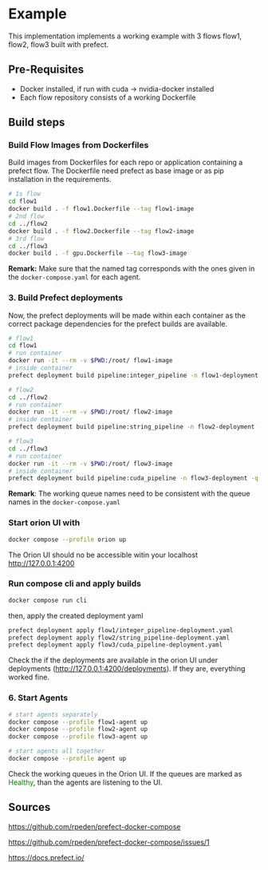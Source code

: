 # Example 
This implementation implements a working example with 3 flows flow1, flow2, flow3 built with prefect.

## Pre-Requisites
- Docker installed, if run with cuda -> nvidia-docker installed
- Each flow repository consists of a working Dockerfile

## Build steps

### Build Flow Images from Dockerfiles
Build images from Dockerfiles for each repo or application containing a prefect flow. The Dockerfile need prefect as base image or as pip installation in the requirements.

```bash
# 1s flow
cd flow1
docker build . -f flow1.Dockerfile --tag flow1-image
# 2nd flow
cd ../flow2
docker build . -f flow2.Dockerfile --tag flow2-image
# 3rd flow
cd ../flow3
docker build . -f gpu.Dockerfile --tag flow3-image
```
**Remark:** Make sure that the named tag corresponds with the ones given in the `docker-compose.yaml` for each agent.

### 3. Build Prefect deployments

Now, the prefect deployments will be made within each container as the correct package dependencies for the prefect builds are available.

```bash
# flow1
cd flow1
# run container
docker run -it --rm -v $PWD:/root/ flow1-image 
# inside container
prefect deployment build pipeline:integer_pipeline -n flow1-deployment -q flow1-queue
```
```bash
# flow2
cd ../flow2
# run container
docker run -it --rm -v $PWD:/root/ flow2-image 
# inside container
prefect deployment build pipeline:string_pipeline -n flow2-deployment -q flow2-queue
```

```bash
# flow3
cd ../flow3
# run container
docker run -it --rm -v $PWD:/root/ flow3-image 
# inside container
prefect deployment build pipeline:cuda_pipeline -n flow3-deployment -q flow3-queue
```
**Remark**: The working queue names need to be consistent with the queue names in the `docker-compose.yaml`


### Start orion UI with 
```bash
docker compose --profile orion up
```
The Orion UI should no be accessible witin your localhost http://127.0.0.1:4200

### Run compose cli and apply builds
```bash
docker compose run cli
```
then, apply the created deployment yaml

```bash
prefect deployment apply flow1/integer_pipeline-deployment.yaml
prefect deployment apply flow2/string_pipeline-deployment.yaml
prefect deployment apply flow3/cuda_pipeline-deployment.yaml
```
Check the if the deployments are available in the orion UI under deployments (http://127.0.0.1:4200/deployments). If they are, everything worked fine.

### 6. Start Agents
```bash
# start agents separately
docker compose --profile flow1-agent up
docker compose --profile flow2-agent up
docker compose --profile flow3-agent up
```
```bash
# start agents all together
docker compose --profile agent up
```
Check the working queues in the Orion UI. If the queues are marked as <span style="color:green">Healthy</span>, than the agents are listening to the UI.


## Sources

https://github.com/rpeden/prefect-docker-compose

https://github.com/rpeden/prefect-docker-compose/issues/1

https://docs.prefect.io/
